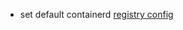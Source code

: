 - set default containerd [registry config](https://github.com/containerd/containerd/blob/main/docs/hosts.md#cri)
